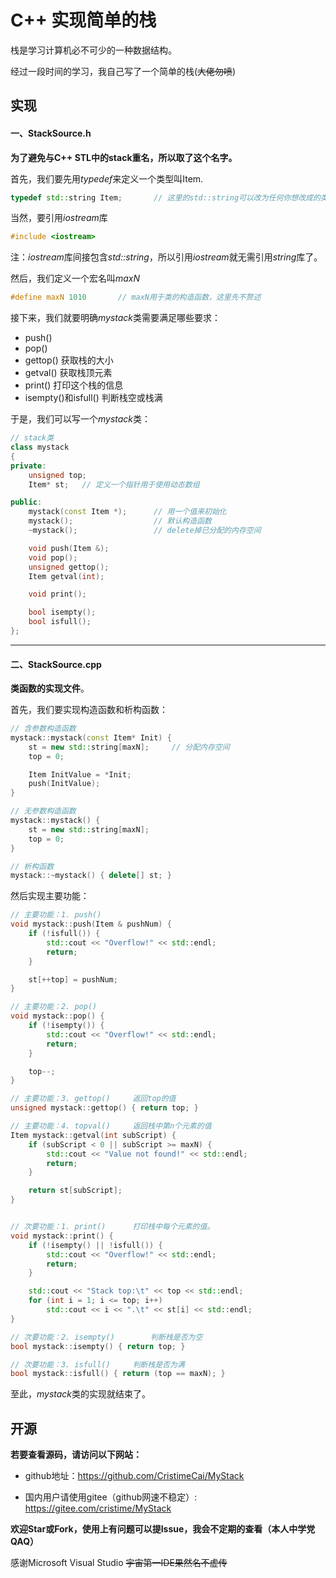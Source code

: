 
# C++ 实现简单的栈

栈是学习计算机必不可少的一种数据结构。

经过一段时间的学习，我自己写了一个简单的栈(<del>大佬勿喷</del>)



## 实现

#### 一、StackSource.h

**为了避免与C++ STL中的stack重名，所以取了这个名字。**

首先，我们要先用*typedef*来定义一个类型叫Item.

```c++
typedef std::string Item;		// 这里的std::string可以改为任何你想改成的类型（甚至是自定义的类）
```

当然，要引用*iostream*库

```c++
#include <iostream>
```

注：*iostream*库间接包含*std::string*，所以引用*iostream*就无需引用*string*库了。

然后，我们定义一个宏名叫*maxN*

```c++
#define maxN 1010		// maxN用于类的构造函数，这里先不赘述
```

接下来，我们就要明确*mystack*类需要满足哪些要求：

* push()
* pop()
* gettop()  获取栈的大小
* getval()  获取栈顶元素
* print() 打印这个栈的信息
* isempty()和isfull()  判断栈空或栈满

于是，我们可以写一个*mystack*类：

```c++
// stack类
class mystack
{
private:
	unsigned top;
	Item* st;	// 定义一个指针用于使用动态数组

public:
	mystack(const Item *);		// 用一个值来初始化
	mystack();					// 默认构造函数
	~mystack();					// delete掉已分配的内存空间

	void push(Item &);
	void pop();
	unsigned gettop();
	Item getval(int);

	void print();

	bool isempty();
	bool isfull();
};
```

------

#### 二、StackSource.cpp

**类函数的实现文件**。

首先，我们要实现构造函数和析构函数：

```c++
// 含参数构造函数
mystack::mystack(const Item* Init) {
	st = new std::string[maxN];		// 分配内存空间
	top = 0;

	Item InitValue = *Init;
	push(InitValue);
}

// 无参数构造函数
mystack::mystack() {
	st = new std::string[maxN];
	top = 0;
}

// 析构函数
mystack::~mystack() { delete[] st; }
```

然后实现主要功能：

```c++
// 主要功能：1. push()
void mystack::push(Item & pushNum) {
	if (!isfull()) {
		std::cout << "Overflow!" << std::endl;
		return;
	}

	st[++top] = pushNum;
}

// 主要功能：2. pop()
void mystack::pop() {
	if (!isempty()) {
		std::cout << "Overflow!" << std::endl;
		return;
	}

	top--;
}

// 主要功能：3. gettop()		返回top的值
unsigned mystack::gettop() { return top; }

// 主要功能：4. topval()		返回栈中第n个元素的值
Item mystack::getval(int subScript) {
	if (subScript < 0 || subScript >= maxN) {
		std::cout << "Value not found!" << std::endl;
		return;
	}

	return st[subScript];
}


// 次要功能：1. print()		打印栈中每个元素的值。
void mystack::print() {
	if (!isempty() || !isfull()) {
		std::cout << "Overflow!" << std::endl;
		return;
	}

	std::cout << "Stack top:\t" << top << std::endl;
	for (int i = 1; i <= top; i++)
		std::cout << i << ".\t" << st[i] << std::endl;
}

// 次要功能：2. isempty()		判断栈是否为空
bool mystack::isempty() { return top; }

// 次要功能：3. isfull()		判断栈是否为满
bool mystack::isfull() { return (top == maxN); }
```

至此，*mystack*类的实现就结束了。


## 开源
**若要查看源码，请访问以下网站：**

* github地址：https://github.com/CristimeCai/MyStack

* 国内用户请使用gitee（github网速不稳定）: https://gitee.com/cristime/MyStack

**欢迎Star或Fork，使用上有问题可以提Issue，我会不定期的查看（本人中学党QAQ）**

感谢Microsoft Visual Studio     <del>宇宙第一IDE果然名不虚传</del>
